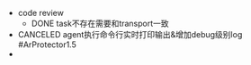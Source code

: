 - code review
	- DONE task不存在需要和transport一致
- CANCELED agent执行命令行实时打印输出&增加debug级别log #ArProtector1.5
-